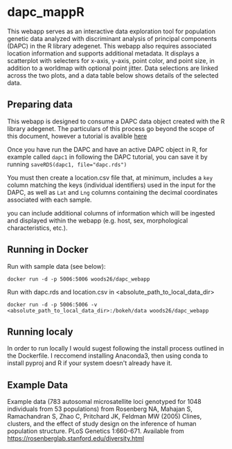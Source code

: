 dapc_mappR
===========
This webapp serves as an interactive data exploration tool for population genetic data analyzed with discriminant analysis of principal components (DAPC) in the R library adegenet. This webapp also requires associated location information and supports additional metadata. It displays a scatterplot with selecters for x-axis, y-axis, point color, and point size, in addition to a worldmap with optional point jitter. Data selections are linked across the two plots, and a data table below shows details of the selected data.

Preparing data
---------------
This webapp is designed to consume a DAPC data object created with the R library adegenet. The particulars of this process go beyond the scope of this document, however a tutorial is avalible [here](adegenet.r-forge.r-project.org/files/tutorial-dapc.pdf)

Once you have run the DAPC and have an active DAPC object in R, for example called `dapc1` in following the DAPC tutorial, you can save it by running `saveRDS(dapc1, file="dapc.rds")`

You must then create a location.csv file that, at minimum, includes a `key` column matching the keys (individual identifiers) used in the input for the DAPC, as well as `Lat` and `Lng` columns containing the decimal coordinates associated with each sample.

you can include additional columns of information which will be ingested and displayed within the webapp (e.g. host, sex, morphological characteristics, etc.).

Running in Docker
----------------
Run with sample data (see below):
```
docker run -d -p 5006:5006 woods26/dapc_webapp
```

Run with dapc.rds and location.csv in <absolute_path_to_local_data_dir>
```
docker run -d -p 5006:5006 -v <absolute_path_to_local_data_dir>:/bokeh/data woods26/dapc_webapp
```


Running localy
--------------
In order to run locally I would sugest following the install process outlined in the Dockerfile. I reccomend installing Anaconda3, then using conda to install pyproj and R if your system doesn't already have it.


Example Data
------------
Example data (783 autosomal microsatellite loci genotyped for 1048 individuals from 53 populations) from 
Rosenberg NA, Mahajan S, Ramachandran S, Zhao C, Pritchard JK, Feldman MW (2005) Clines, clusters, and the effect of study design on the inference of human population structure. PLoS Genetics 1:660-671.
Available from <https://rosenberglab.stanford.edu/diversity.html>
